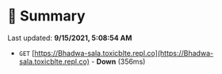 # 📖 Summary
Last updated: **9/15/2021, 5:08:54 AM**

- `GET` [https://Bhadwa-sala.toxicblte.repl.co](https://Bhadwa-sala.toxicblte.repl.co) - **Down** (356ms)
